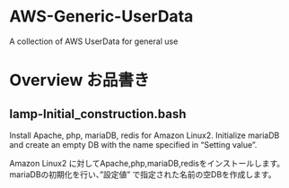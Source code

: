 # AWS-Generic-UserData
A collection of AWS UserData for general use

# Overview お品書き

## lamp-Initial_construction.bash
Install Apache, php, mariaDB, redis for Amazon Linux2.
Initialize mariaDB and create an empty DB with the name specified in “Setting value”.

Amazon Linux2 に対してApache,php,mariaDB,redisをインストールします。
mariaDBの初期化を行い、”設定値” で指定された名前の空DBを作成します。